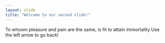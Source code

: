 ```yaml
---
layout: slide
title: "Welcome to our second slide!"
---
```

To whoom pleasure and pain are the same, is fit to attain immortality
Use the left arrow to go back!
